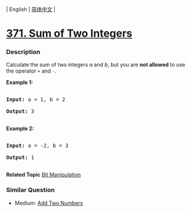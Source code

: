 | English | [简体中文](README.md) |

# [371. Sum of Two Integers](https://leetcode-cn.com/problems/sum-of-two-integers)
 ### Description
<p>Calculate the sum of two integers <i>a</i> and <i>b</i>, but you are <b>not allowed</b> to use the operator <code>+</code> and <code>-</code>.</p>

<div>
<p><strong>Example 1:</strong></p>

<pre>
<strong>Input: </strong>a = <span id="example-input-1-1">1</span>, b = <span id="example-input-1-2">2</span>
<strong>Output: </strong><span id="example-output-1">3</span>
</pre>

<div>
<p><strong>Example 2:</strong></p>

<pre>
<strong>Input: </strong>a = -<span id="example-input-2-1">2</span>, b = <span id="example-input-2-2">3</span>
<strong>Output: </strong>1
</pre>
</div>
</div>

**Related Topic**  [Bit Manipulation](https://leetcode-cn.com/tag/bit-manipulation) 

### Similar Question
 - Medium:	[Add Two Numbers](https://leetcode-cn.com/problems/add-two-numbers) 
